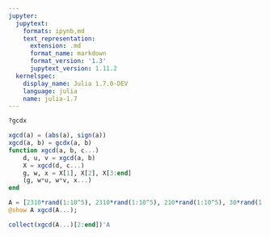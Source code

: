 ```yaml
---
jupyter:
  jupytext:
    formats: ipynb,md
    text_representation:
      extension: .md
      format_name: markdown
      format_version: '1.3'
      jupytext_version: 1.11.2
  kernelspec:
    display_name: Julia 1.7.0-DEV
    language: julia
    name: julia-1.7
---
```


```julia
?gcdx
```

```julia
xgcd(a) = (abs(a), sign(a))
xgcd(a, b) = gcdx(a, b)
function xgcd(a, b, c...)
    d, u, v = xgcd(a, b)
    X = xgcd(d, c...)
    g, w, x = X[1], X[2], X[3:end]
    (g, w*u, w*v, x...)
end
```

```julia
A = [2310*rand(1:10^5), 2310*rand(1:10^5), 210*rand(1:10^5), 30*rand(1:10^5), 6*rand(1:10^5)]
@show A xgcd(A...); 
```

```julia
collect(xgcd(A...)[2:end])'A
```

```julia

```
